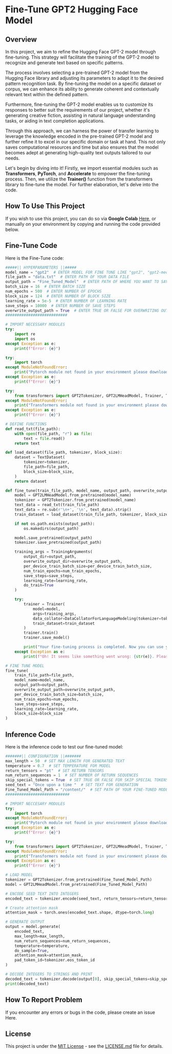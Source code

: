 # Fine-Tune GPT2 Hugging Face Model

## Overview
In this project, we aim to refine the Hugging Face GPT-2 model through fine-tuning. This strategy will facilitate the training of the GPT-2 model to recognize and generate text based on specific patterns.

The process involves selecting a pre-trained GPT-2 model from the Hugging Face library and adjusting its parameters to adapt it to the desired pattern recognition task. By fine-tuning the model on a specific dataset or corpus, we can enhance its ability to generate coherent and contextually relevant text within the defined pattern.

Furthermore, fine-tuning the GPT-2 model enables us to customize its responses to better suit the requirements of our project, whether it's generating creative fiction, assisting in natural language understanding tasks, or aiding in text completion applications.

Through this approach, we can harness the power of transfer learning to leverage the knowledge encoded in the pre-trained GPT-2 model and further refine it to excel in our specific domain or task at hand. This not only saves computational resources and time but also ensures that the model becomes adept at generating high-quality text outputs tailored to our needs.

Let's begin by diving into it! Firstly, we import essential modules such as **Transformers**, **PyTorch**, and **Accelerate** to empower the fine-tuning process. Then, we utilize the **Trainer()** function from the transformers library to fine-tune the model. For further elaboration, let's delve into the code.

## How To Use This Project
If you wish to use this project, you can do so via **Google Colab** [Here](https://colab.research.google.com/github/AbhijeetKumarThakur2198/Python_Projects/blob/main/Projects_List/Fine-Tune_Hugging_Face_GPT2_Model/FineTuneHuggingFaceGPT2Model.ipynb), or manually on your environment by copying and running the code provided below.

## Fine-Tune Code
Here is the Fine-Tune code:
```python
#####|| HYPERPARAMETERS ||#####
model_name = "gpt2"  # ENTER MODEL FOR FINE TUNE LIKE "gpt2", "gpt2-medium", "gpt2-large" and "gpt2-xl"
file_path = "data.txt"  # ENTER PATH OF YOUR DATA FILE
output_path = "Fine_Tuned_Model"  # ENTER PATH OF WHERE YOU WANT TO SAVE FINE-TUNE MODEL
batch_size = 16  # ENTER BATCH SIZE
num_epochs = 500  # ENTER NUMBER OF EPOCHS
block_size = 124  # ENTER NUMBER OF BLOCK SIZE
learning_rate = 5e-5  # ENTER NUMBER OF LEARNING RATE
save_steps = 10000  # ENTER NUMBER OF SAVE STEPS
overwrite_output_path = True  # ENTER TRUE OR FALSE FOR OVERWRITING OUTPUT PATH
###########################

# IMPORT NECESSARY MODULES
try:
    import re
    import os
except Exception as e:
    print(f"Error: {e}")

try:
    import torch
except ModuleNotFoundError:
    print("Pytorch module not found in your environment please download it!")
except Exception as e:
    print(f"Error: {e}")

try:
    from transformers import GPT2Tokenizer, GPT2LMHeadModel, Trainer, TrainingArguments, TextDataset, DataCollatorForLanguageModeling
except ModuleNotFoundError:
    print("Transformers module not found in your environment please download it!")
except Exception as e:
    print(f"Error: {e}")

# DEFINE FUNCTIONS
def read_txt(file_path):
    with open(file_path, "r") as file:
        text = file.read()
    return text

def load_dataset(file_path, tokenizer, block_size):
    dataset = TextDataset(
        tokenizer=tokenizer,
        file_path=file_path,
        block_size=block_size,
    )
    return dataset

def fine_tune(train_file_path, model_name, output_path, overwrite_output_path, per_device_train_batch_size, num_train_epochs, save_steps, learning_rate, block_size):
    model = GPT2LMHeadModel.from_pretrained(model_name)
    tokenizer = GPT2Tokenizer.from_pretrained(model_name)
    text_data = read_txt(train_file_path)
    text_data = re.sub(r'\n+', '\n', text_data).strip()
    train_dataset = load_dataset(train_file_path, tokenizer, block_size)

    if not os.path.exists(output_path):
        os.makedirs(output_path)

    model.save_pretrained(output_path)
    tokenizer.save_pretrained(output_path)

    training_args = TrainingArguments(
        output_dir=output_path,
        overwrite_output_dir=overwrite_output_path,
        per_device_train_batch_size=per_device_train_batch_size,
        num_train_epochs=num_train_epochs,
        save_steps=save_steps,
        learning_rate=learning_rate,
        do_train=True
    )

    try:
        trainer = Trainer(
            model=model,
            args=training_args,
            data_collator=DataCollatorForLanguageModeling(tokenizer=tokenizer, mlm=False),
            train_dataset=train_dataset
        )
        trainer.train()
        trainer.save_model()

        print("Your fine-tuning process is completed. Now you can use your fine-tuned model.")
    except Exception as e:
        print(f"Oh! It seems like something went wrong: {str(e)}. Please check all information again or open GitHub issue!")

# FINE TUNE MODEL
fine_tune(
    train_file_path=file_path,
    model_name=model_name,
    output_path=output_path,
    overwrite_output_path=overwrite_output_path,
    per_device_train_batch_size=batch_size,
    num_train_epochs=num_epochs,
    save_steps=save_steps,
    learning_rate=learning_rate,
    block_size=block_size
)
```

## Inference Code
Here is the inference code to test our fine-tuned model:
```python
#######|| CONFIGURATION ||#######
max_length = 50  # SET MAX LENGTH FOR GENERATED TEXT
temperature = 0.7  # SET TEMPERATURE FOR MODEL
return_tensors = "pt"  # SET RETURN TENSORS 
num_return_sequences = 1  # SET NUMBER OF RETURN SEQUENCES
skip_special_tokens = True  # SET TRUE OR FALSE FOR SKIP SPECIAL TOKENS
seed_text = "Once upon a time "  # SET TEXT FOR GENERATION
Fine_Tuned_Model_Path = "/content/"  # SET PATH OF YOUR FINE-TUNED MODEL
############################

# IMPORT NECCESARY MODULES
try:
    import torch
except ModuleNotFoundError:
    print("Pytorch module not found in your environment please download it!")
except Exception as e:
    print(f"Error: {e}")

try:
    from transformers import GPT2Tokenizer, GPT2LMHeadModel, Trainer, TrainingArguments, TextDataset, DataCollatorForLanguageModeling
except ModuleNotFoundError:
    print("Transformers module not found in your environment please download it!")
except Exception as e:
    print(f"Error: {e}")

# LOAD MODEL
tokenizer = GPT2Tokenizer.from_pretrained(Fine_Tuned_Model_Path)
model = GPT2LMHeadModel.from_pretrained(Fine_Tuned_Model_Path)

# ENCODE SEED TEXT INTO INTEGERS
encoded_text = tokenizer.encode(seed_text, return_tensors=return_tensors)

# Create attention mask
attention_mask = torch.ones(encoded_text.shape, dtype=torch.long)

# GENERATE OUTPUT
output = model.generate(
    encoded_text,
    max_length=max_length,
    num_return_sequences=num_return_sequences,
    temperature=temperature,
    do_sample=True,
    attention_mask=attention_mask,
    pad_token_id=tokenizer.eos_token_id
)

# DECODE INTEGERS TO STRINGS AND PRINT
decoded_text = tokenizer.decode(output[0], skip_special_tokens=skip_special_tokens)
print(decoded_text)
```

## How To Report Problem
If you encounter any errors or bugs in the code, please create an issue Here.

## License
This project is under the [MIT License](https://github.com/AbhijeetKumarThakur2198/Python_Projects/tree/main/Projects_List/LICENSE.md) - see the [LICENSE.md](https://github.com/AbhijeetKumarThakur2198/Python_Projects/tree/main/Projects_List/LICENSE.md) file for details.

